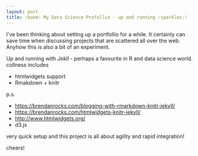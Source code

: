 ```yaml
---
layout: post
title: :boom: My Data Science Profollio - up and running :sparkles:!
---
```


I've been thinking about setting up a portfollio for a while. It certainly can save time when discussing projects that are scattered all over the web. Anyhow this is also a bit of an experiment.

Up and running with *Jekll* - perhaps a favourite in R and data science world.
collness includes 
 * htmlwidgets support
 * Rmakdown + knitr


p.s. 
 * https://brendanrocks.com/blogging-with-rmarkdown-knitr-jekyll/
 * https://brendanrocks.com/htmlwidgets-knitr-jekyll/
 * http://www.htmlwidgets.org/
 * d3.js

very quick setup and this project is all about agility and rapid integration!



cheers!
